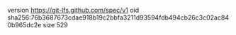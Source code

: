 version https://git-lfs.github.com/spec/v1
oid sha256:76b3687673cdae918b19c2bbfa3211d93594fdb494cb26c3c02ac840b965dc2e
size 529
